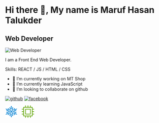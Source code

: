 # Hi there 👋, My name is Maruf Hasan Talukder
## Web Developer
![Web Developer](https://www.cuinsight.com/wp-content/uploads/2018/05/bigstock-Modern-Design-Digital-Wallpape-234904279-2.jpg)

I am a Front End Web Developer.

Skills: REACT / JS / HTML / CSS

- 🔭 I’m currently working on MT Shop 
- 🌱 I’m currently learning JavaScript 
- 👯 I’m looking to collaborate on github 


[<img src='https://cdn.jsdelivr.net/npm/simple-icons@3.0.1/icons/github.svg' alt='github' height='40'>](https://github.com/https://github.com/MarufTalukder)  [<img src='https://cdn.jsdelivr.net/npm/simple-icons@3.0.1/icons/facebook.svg' alt='facebook' height='40'>](https://www.facebook.com/https://www.facebook.com/marufhasantalukder25)  

<a href='https://archiveprogram.github.com/'><img src='https://raw.githubusercontent.com/acervenky/animated-github-badges/master/assets/acbadge.gif' width='40' height='40'></a> <a href='https://docs.github.com/en/developers'><img src='https://raw.githubusercontent.com/acervenky/animated-github-badges/master/assets/devbadge.gif' width='40' height='40'></a> 
